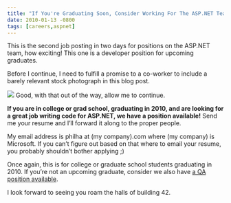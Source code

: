 ```yaml
---
title: "If You're Graduating Soon, Consider Working For The ASP.NET Team"
date: 2010-01-13 -0800
tags: [careers,aspnet]
---
```

This is the second job posting in two days for positions on the ASP.NET
team, how exciting! This one is a developer position for upcoming
graduates.

Before I continue, I need to fulfill a promise to a co-worker to include
a barely relevant stock photograph in this blog post.

[![](http://haacked.com/images/haacked_com/WindowsLiveWriter/IfYoureGraduatingSoonConsiderWor.NETTeam_1248E/cap-gown_3.jpg)](http://www.sxc.hu/photo/533027 "Cap & Diploma at sxc.hu by marygrober")
Good, with that out of the way, allow me to continue.

**If you are in college or grad school, graduating in 2010, and are
looking for a great job writing code for ASP.NET, we have a position
available!**  Send me your resume and I’ll forward it along to the
proper people.

My email address is philha at (my company).com where (my company) is
Microsoft. If you can’t figure out based on that where to email your
resume, you probably shouldn’t bother applying ;)

Once again, this is for college or graduate school students graduating
in 2010. If you’re not an upcoming graduate, consider we also have [a QA
position
available](http://haacked.com/archive/2010/01/13/aspnet-team-is-hiring-qa.aspx "QA Position").

I look forward to seeing you roam the halls of building 42.
